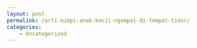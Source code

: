 ```yaml
---
layout: post
permalink: /arti-mimpi-anak-kecil-ngompol-di-tempat-tidur/
categories:
    - Uncategorized
---
```


